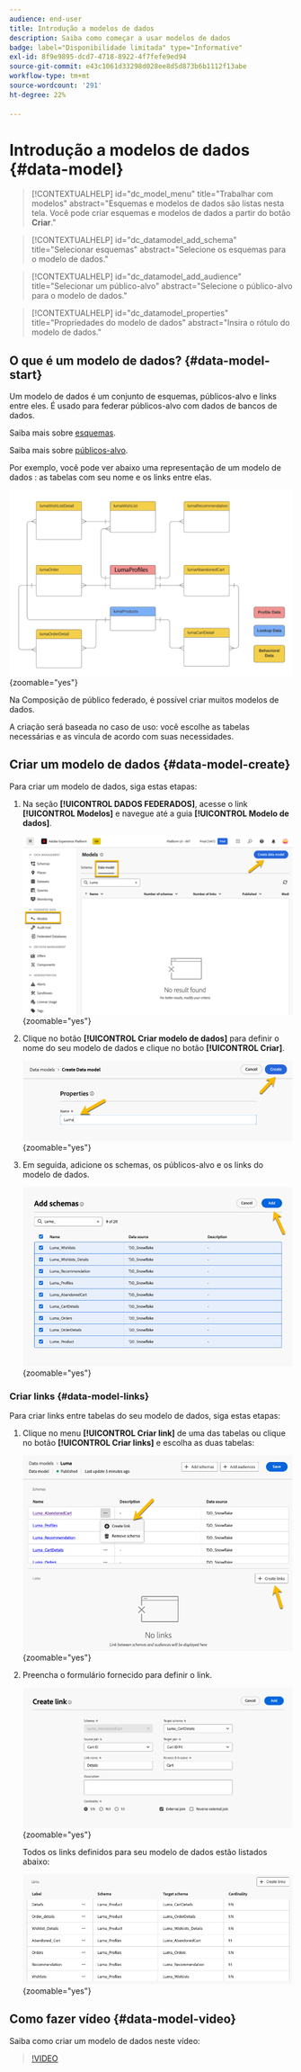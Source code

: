 ```yaml
---
audience: end-user
title: Introdução a modelos de dados
description: Saiba como começar a usar modelos de dados
badge: label="Disponibilidade limitada" type="Informative"
exl-id: 8f9e9895-dcd7-4718-8922-4f7fefe9ed94
source-git-commit: e43c1061d33298d028ee8d5d873b6b1112f13abe
workflow-type: tm+mt
source-wordcount: '291'
ht-degree: 22%

---
```


# Introdução a modelos de dados {#data-model}

>[!CONTEXTUALHELP]
>id="dc_model_menu"
>title="Trabalhar com modelos"
>abstract="Esquemas e modelos de dados são listas nesta tela. Você pode criar esquemas e modelos de dados a partir do botão **Criar**."

>[!CONTEXTUALHELP]
>id="dc_datamodel_add_schema"
>title="Selecionar esquemas"
>abstract="Selecione os esquemas para o modelo de dados."


>[!CONTEXTUALHELP]
>id="dc_datamodel_add_audience"
>title="Selecionar um público-alvo"
>abstract="Selecione o público-alvo para o modelo de dados."

>[!CONTEXTUALHELP]
>id="dc_datamodel_properties"
>title="Propriedades do modelo de dados"
>abstract="Insira o rótulo do modelo de dados."


## O que é um modelo de dados? {#data-model-start}

Um modelo de dados é um conjunto de esquemas, públicos-alvo e links entre eles. É usado para federar públicos-alvo com dados de bancos de dados.

Saiba mais sobre [esquemas](../customer/schemas.md#schema-start).

Saiba mais sobre [públicos-alvo](../start/audiences.md).

Por exemplo, você pode ver abaixo uma representação de um modelo de dados : as tabelas com seu nome e os links entre elas.

![](assets/datamodel.png){zoomable="yes"}

Na Composição de público federado, é possível criar muitos modelos de dados.

A criação será baseada no caso de uso: você escolhe as tabelas necessárias e as vincula de acordo com suas necessidades.

## Criar um modelo de dados {#data-model-create}

Para criar um modelo de dados, siga estas etapas:

1. Na seção **[!UICONTROL DADOS FEDERADOS]**, acesse o link **[!UICONTROL Modelos]** e navegue até a guia **[!UICONTROL Modelo de dados]**.

   ![](assets/datamodel_create.png){zoomable="yes"}

1. Clique no botão **[!UICONTROL Criar modelo de dados]** para definir o nome do seu modelo de dados e clique no botão **[!UICONTROL Criar]**.

   ![](assets/datamodel_name.png){zoomable="yes"}

1. Em seguida, adicione os schemas, os públicos-alvo e os links do modelo de dados.

   ![](assets/datamodel_schemas.png){zoomable="yes"}

### Criar links {#data-model-links}

Para criar links entre tabelas do seu modelo de dados, siga estas etapas:

1. Clique no menu **[!UICONTROL Criar link]** de uma das tabelas ou clique no botão **[!UICONTROL Criar links]** e escolha as duas tabelas:

   ![](assets/datamodel_createlinks.png){zoomable="yes"}

1. Preencha o formulário fornecido para definir o link.

   ![](assets/datamodel_link.png){zoomable="yes"}

   Todos os links definidos para seu modelo de dados estão listados abaixo:

   ![](assets/datamodel_alllinks.png){zoomable="yes"}

## Como fazer vídeo {#data-model-video}

Saiba como criar um modelo de dados neste vídeo:

>[!VIDEO](https://video.tv.adobe.com/v/3432020)
